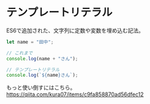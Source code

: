# テンプレートリテラル

ES6で追加された、文字列に定数や変数を埋め込む記法。

```js
let name = "田中";

// これまで
console.log(name + "さん");

// テンプレートリテラル
console.log(`${name}さん`);
```

もっと使い倒すにはこちら。
https://qiita.com/kura07/items/c9fa858870ad56dfec12
